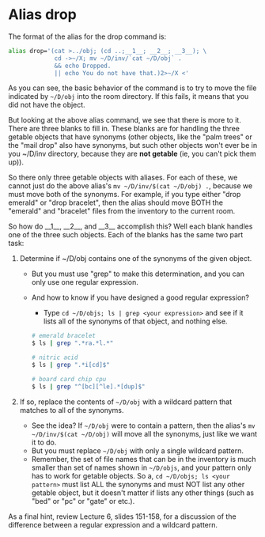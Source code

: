 # Alias drop

The format of the alias for the drop command is:

```bash
alias drop='(cat >../obj; (cd ..;__1__; __2__; __3__); \
             cd ->~/X; mv ~/D/inv/`cat ~/D/obj` . 
             && echo Dropped. 
             || echo You do not have that.)2>~/X <'
```

As you can see, the basic behavior of the command is to try to move the file indicated by `~/D/obj` into the room directory.
If this fails, it means that you did not have the object.

But looking at the above alias command, we see that there is more to it.
There are three blanks to fill in.
These blanks are for handling the three getable objects that have synonyms (other objects, like the "palm trees" or the "mail drop" also have synonyms, but such other objects won't ever be in you ~/D/inv directory, because they are **not getable** (ie, you can't pick them up)).

So there only three getable objects with aliases.
For each of these, we cannot just do the above alias's `mv ~/D/inv/$(cat ~/D/obj) .`, because we must move both of the synonyms.
For example, if you type either "drop emerald" or "drop bracelet", then the alias should move BOTH the "emerald" and "bracelet" files from the inventory to the current room.

So how do \_\_1__, \_\_2__, and \_\_3__ accomplish this?
Well each blank handles one of the three such objects.
Each of the blanks has the same two part task:

1) Determine if ~/D/obj contains one of the synonyms of the given object.
   
   - But you must use "grep" to make this determination, and you can only use one regular expression.
   - And how to know if you have designed a good regular expression?
     - Type `cd ~/D/objs; ls | grep <your expression>` and see if it lists all of the synonyms of that object, and nothing else.
     
     ```bash
     # emerald bracelet
     $ ls | grep ".*ra.*l.*"
     
     # nitric acid
     $ ls | grep ".*i[cd]$"
     
     # board card chip cpu
     $ ls | grep "^[bc][^le].*[dup]$"
     ```

2) If so, replace the contents of `~/D/obj` with a wildcard pattern that matches to all of the synonyms.
   
   - See the idea? If `~/D/obj` were to contain a pattern, then the alias's `mv ~/D/inv/$(cat ~/D/obj)` will move all the synonyms, just like we
     want it to do.
   - But you must replace `~/D/obj` with only a single wildcard pattern.
   - Remember, the set of file names that can be in the inventory is much smaller than set of names shown in `~/D/objs`, and your pattern only has to work for getable objects. So a, `cd ~/D/objs; ls <your pattern>` must list ALL the synonyms and must NOT list any other getable object, but it doesn't matter if lists any other things (such as "bed" or "pc" or "gate" or etc.).

As a final hint, review Lecture 6, slides 151-158, for a discussion of the
difference between a regular expression and a wildcard pattern.
